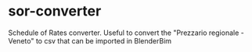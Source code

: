 # sor-converter
Schedule of Rates converter. Useful to convert the "Prezzario regionale - Veneto" to csv that can be imported in BlenderBim
